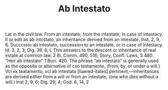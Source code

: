 ---
title: Ab Intestato
letter: A
permalink: "/definitions/bld-ab-intestato.html"
body: Lat in the civil law. From an intestate; from the intestate; in case of intestacy.
  II or edit as ab intcstato, an inheritance derived from an intestate. Inst. 2, 9,
  6. Succcssio ab intestato, succession to an intestate, or in case of Intestacy.
  Id. 3, 2, 3; Dig. 38, 6, L This answers to the descent or inheritance of real estate
  at common law. 2 Bi. Comm. 490, 516; Story, Confl. Laws, S 480. “Heir ab intestato"
  1 Burr. 420. The phrase “ab intestato" is generally used as the opposite or alternative
  of cso testamento, (from, by, or under a will.) Vcl ex teatamento, vcl ab intestato
  [liaered-itates] pertinent,—inheritances are derived either from a will or from
  an intestate, (one who dies without a will.) Inst 2, 9, 6; Dig. 29, 4; Cod. 6, 14,
  2
published_at: '2018-07-07'
source: Black's Law Dictionary 2nd Ed (1910)
layout: post
---
